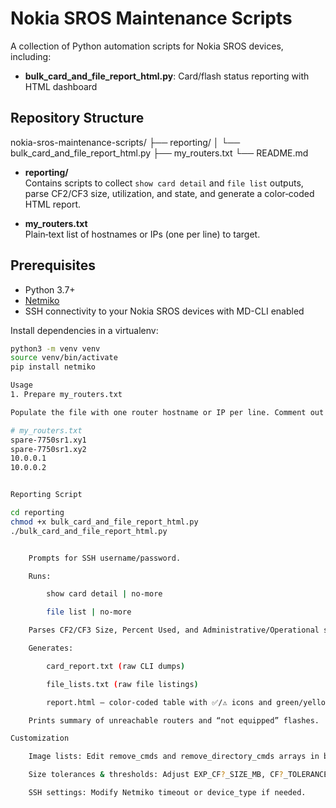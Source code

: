 # Nokia SROS Maintenance Scripts

A collection of Python automation scripts for Nokia SROS devices, including:

- **bulk_card_and_file_report_html.py**: Card/flash status reporting with HTML dashboard  

## Repository Structure

nokia-sros-maintenance-scripts/
├── reporting/
│ └── bulk_card_and_file_report_html.py
├── my_routers.txt
└── README.md


- **reporting/**  
  Contains scripts to collect `show card detail` and `file list` outputs, parse CF2/CF3 size, utilization, and state, and generate a color‐coded HTML report.

- **my_routers.txt**  
  Plain‐text list of hostnames or IPs (one per line) to target.

## Prerequisites

- Python 3.7+  
- [Netmiko](https://pypi.org/project/netmiko/)  
- SSH connectivity to your Nokia SROS devices with MD-CLI enabled

Install dependencies in a virtualenv:

```bash
python3 -m venv venv
source venv/bin/activate
pip install netmiko

Usage
1. Prepare my_routers.txt

Populate the file with one router hostname or IP per line. Comment out entries with #.

# my_routers.txt
spare-7750sr1.xy1
spare-7750sr1.xy2
10.0.0.1
10.0.0.2


Reporting Script

cd reporting
chmod +x bulk_card_and_file_report_html.py
./bulk_card_and_file_report_html.py


    Prompts for SSH username/password.

    Runs:

        show card detail | no-more

        file list | no-more

    Parses CF2/CF3 Size, Percent Used, and Administrative/Operational state.

    Generates:

        card_report.txt (raw CLI dumps)

        file_lists.txt (raw file listings)

        report.html — color‐coded table with ✅/⚠️ icons and green/yellow/red backgrounds.

    Prints summary of unreachable routers and “not equipped” flashes.

Customization

    Image lists: Edit remove_cmds and remove_directory_cmds arrays in bulk_nokia_cleanup.py.

    Size tolerances & thresholds: Adjust EXP_CF?_SIZE_MB, CF?_TOLERANCE, and PCT_THRESHOLD in bulk_card_and_file_report_html.py.

    SSH settings: Modify Netmiko timeout or device_type if needed.


